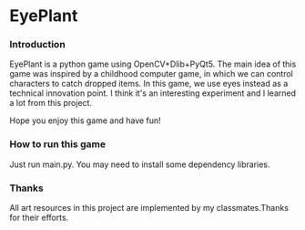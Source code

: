 # EyePlant

### Introduction
EyePlant is a python game using OpenCV+Dlib+PyQt5. The main idea of this game was inspired by a childhood computer game, in which we can control characters to catch dropped items. In this game, we use eyes instead as a technical innovation point. I think it's an interesting experiment and I learned a lot from this project.

Hope you enjoy this game and have fun!

### How to run this game
Just run main.py. You may need to install some dependency libraries.

### Thanks 
All art resources in this project are implemented by my classmates.Thanks for their efforts.
